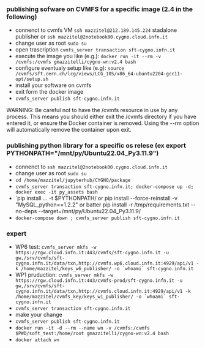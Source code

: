 ### publishing sofware on CVMFS for a specific image (2.4 in the following) 
- connenct to cvmfs VM ```ssh mazzitel@212.189.145.224``` stadalone publisher or ```ssh mazzitel@2notebook00.cygno.cloud.infn.it```
- change user as root ```sudo su```
- open trascription ```cvmfs_server transaction sft-cygno.infn.it```
- execute the image you like (e.g.): ```docker run -it --rm -v /cvmfs:/cvmfs gmazzitelli/cygno-wn:v2.4 bash```
- configure eventualy setup like (e.g): ```source /cvmfs/sft.cern.ch/lcg/views/LCG_105/x86_64-ubuntu2204-gcc11-opt/setup.sh```
- install your software on cvmfs
- exit form the docker image 
- ```cvmfs_server publish sft-cygno.infn.it```

WARNING: Be careful not to have the /cvmfs resource in use by any process. This means you should either exit the /cvmfs directory if you have entered it, or ensure the Docker container is removed. Using the --rm option will automatically remove the container upon exit.

### publishing python library for a specific os relese (ex export PYTHONPATH="/mnt/py/Ubuntu22.04_Py3.11.9")
- connenct to ```ssh mazzitel@2notebook00.cygno.cloud.infn.it```
- change user as root ```sudo su```
- ```cd /home/mazzitel/jupyterhub/CYGNO/package```
- ```cvmfs_server transaction sft-cygno.infn.it; docker-compose up -d; docker exec -it py_assets bash```
- `pip install ... -t $PYTHONPATH/ or pip install --force-reinstall -v "MySQL_python==1.2.2" or batter pip install -r /tmp/requirements.txt --no-deps --target=/mnt/py/Ubuntu22.04_Py3.11.9/
- ```docker-compose down ; cvmfs_server publish sft-cygno.infn.it```

### expert
- WP6 test: ```cvmfs_server mkfs -w https://rgw.cloud.infn.it:443/cvmfs/sft-cygno.infn.it -u gw,/srv/cvmfs/sft-cygno.infn.it/data/txn,http://cvmfs.wp6.cloud.infn.it:4929/api/v1 -k /home/mazzitel/keys_w6_publisher/ -o `whoami` sft-cygno.infn.it```
- WP1 pruduction: ```cvmfs_server mkfs -w https://rgw.cloud.infn.it:443/cvmfs-prod/sft-cygno.infn.it -u gw,/srv/cvmfs/sft-cygno.infn.it/data/txn,http://cvmfs.cloud.infn.it:4929/api/v1 -k /home/mazzitel/cvmfs_key/keys_w1_publisher/ -o `whoami` sft-cygno.infn.it```
  <!--```cvmfs_server mkfs -w https://rgw.cloud.infn.it:443/cvmfs/sft-cygno.infn.it -u gw,/srv/cvmfs/sft-cygno.infn.it/data/txn,http://cvmfs.wp6.cloud.infn.it:4929/api/v1 -k /home/mazzitel/keys_w1_publisher/ -o `whoami` sft-cygno.infn.it``` -->
- ```cvmfs_server transaction sft-cygno.infn.it```
- make your change 
- ```cvmfs_server publish sft-cygno.infn.it```
- ```docker run -it -d --rm --name wn -v /cvmfs:/cvmfs $PWD/soft_test:/home/root gmazzitelli/cygno-wn:v2.4 bash```
- ```docker attach wn```

